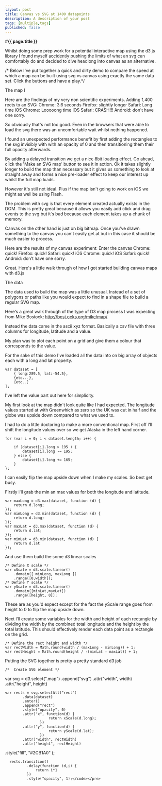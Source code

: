 ```yaml
---
layout: post
title: Canvas vs SVG at 1400 datapoints
description: A description of your post
tags: [multiple,tags]
published: false
---
```


#**{{ page.title }}** 

Whilst doing some prep work for a potential interactive map using the d3.js library I found myself accidently pushing the limits of what an svg can comfortably do and decided to dive headlong into canvas as an alternative.

/* Below I've put together a quick and dirty demo to compare the speed at which a map can be built using svg vs canvas using exactly the same data set. Click the buttons and have a play.*/

The map I 

Here are the findings of my very non scientific experiments.
Adding 1,400 rects to an SVG:
Chrome: 3.6 seconds
Firefox: slightly longer
Safari: Long time
iOS Chrome: Looooong time
iOS Safari: CRASH!!!
Android: don't have one sorry.

So obviously that's not too good. Even in the browsers that were able to load the svg there was an uncomfortable wait whilst nothing happened.

I found an unexpected performance benefit by first adding the rectangles to the svg invisibly with with an opacity of 0 and then transitioning them their full opacity afterwards.

By adding a delayed transition we get a nice 8bit loading effect. Go ahead, click the 'Make an SVG map' button to see it in action. Ok it takes slightly longer to build the map than necessary but it gives us something to look at straight away and forms a nice pre-loader effect to keep our interest up whilst the full map loads.

However it's still not ideal. Plus if the map isn't going to work on iOS we might as well be using Flash. 

The problem with svg is that every element created actually exists in the DOM. This is pretty great because it allows you easily add click and drag events to the svg but it's bad because each element takes up a chunk of memory.

Canvas on the other hand is just on big bitmap. Once you've drawn something to the canvas you can't easily get at but in this case it should be much easier to process.

Here are the results of my canvas experiment:
Enter the canvas 
Chrome: quick!
Firefox: quick!
Safari: quick!
iOS Chrome: quick!
iOS Safari: quick!
Android: don't have one sorry.

Great. Here's a little walk through of how I got started building canvas maps with d3.js

The data

The data used to build the map was a little unusual. Instead of a set of polygons or paths like you would expect to find in a shape file to build a regular SVG map.

Here's a great walk through of the type of D3 map process I was expecting from Mike Bostock:
http://bost.ocks.org/mike/map/

Instead the data came in the ascii xyz format. Basically a csv file with three columns for longitude, latitude and a value.

My plan was to plot each point on a grid and give them a colour that corresponds to the value. 

For the sake of this demo I've loaded all the data into on big array of objects each with a long and lat property.

	var dataset = [	
		{ long:289.5, lat:-54.5},
		{etc...},
		{etc..}
	];

I've left the value part out here for simplicity.

My first look at the map didn't look quite like I had expected. The longitude values started at with Greenwhich as zero so the UK was cut in half and the globe was upside down compared to what we used to.

I had to do a little doctoring to make a more conventional map. First off I'll shift the longitude values over so we get Alaska in the left hand corner.

	for (var i = 0; i < dataset.length; i++) {
  
		if (dataset[i].long > 195 ) {
			dataset[i].long -= 195;
		} else {
			dataset[i].long += 165;
		}
	};

I can easily flip the map upside down when I make my scales. So best get busy.

Firstly I'll grab the min an max values for both the longitude and latitude.

	var maxLong = d3.max(dataset, function (d) {
		return d.long;
	});
	var minLong = d3.min(dataset, function (d) {
		return d.long;
	});
	var maxLat = d3.max(dataset, function (d) {
		return d.lat;
	});
	var minLat = d3.min(dataset, function (d) {
		return d.lat
	});

And use them build the some d3 linear scales

	/* Define X scale */
	var xScale = d3.scale.linear()
		.domain([ minLong, maxLong ])
		.range([0,width]);
	/* Define Y scale */
	var yScale = d3.scale.linear()
		.domain([minLat,maxLat])
		.range([height, 0]);

These are as you'd expect except for the fact the yScale range goes from height to 0 to flip the map upside down.

Next I'll create some variables for the width and height of each rectangle by dividing the width by the combined total longitude and the height by the total latitude. This should effectively render each data point as a rectangle on the grid. 

	/* Define the rect height and width */
	var rectWidth = Math.round(width / (maxLong - minLong)) + 1;
	var rectHeight = Math.round(height / -(minLat - maxLat)) + 1;

Putting the SVG together is pretty a pretty standard d3 job

	/*	Create SVG element */
var svg = d3.select(".map")
		.append("svg")
		.attr("width", width)
		.attr("height", height)

	var rects = svg.selectAll("rect")
			.data(dataset)
			.enter()
			.append("rect")
			.style("opacity", 0)
			.attr("x", function(d) {
						return xScale(d.long);
					})
			.attr("y", function(d) {
						return yScale(d.lat);
					})
			.attr("width", rectWidth)
			.attr("height", rectHeight)
  .style("fill", "#2CB1A0" );


      rects.transition()
			  .delay(function (d,i) {
				  return i*1
			  })
			  .style("opacity", 1);</code></pre>
  








